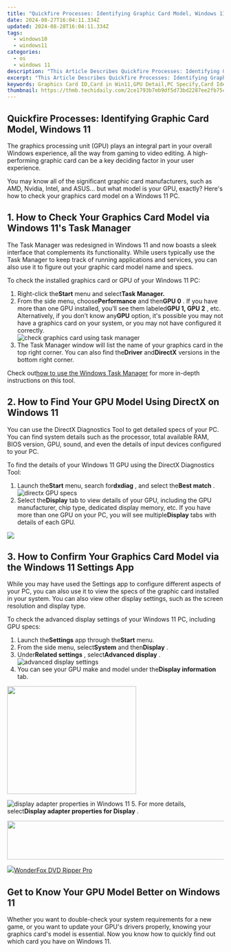 ```yaml
---
title: "Quickfire Processes: Identifying Graphic Card Model, Windows 11"
date: 2024-08-27T16:04:11.334Z
updated: 2024-08-28T16:04:11.334Z
tags:
  - windows10
  - windows11
categories:
  - os
  - windows 11
description: "This Article Describes Quickfire Processes: Identifying Graphic Card Model, Windows 11"
excerpt: "This Article Describes Quickfire Processes: Identifying Graphic Card Model, Windows 11"
keywords: Graphics Card ID,Card in Win11,GPU Detail,PC Specify,Card Identifier,Windows GFX,Quick Graphic Check
thumbnail: https://thmb.techidaily.com/2ce1793b7eb9df5d73bd2287ee2fb75c54bfd7ec38a9d51d9c25c70c5f788347.jpg
---
```


## Quickfire Processes: Identifying Graphic Card Model, Windows 11

 The graphics processing unit (GPU) plays an integral part in your overall Windows experience, all the way from gaming to video editing. A high-performing graphic card can be a key deciding factor in your user experience.

 You may know all of the significant graphic card manufacturers, such as AMD, Nvidia, Intel, and ASUS... but what model is your GPU, exactly? Here's how to check your graphics card model on a Windows 11 PC.

## 1\. How to Check Your Graphics Card Model via Windows 11's Task Manager

 The Task Manager was redesigned in Windows 11 and now boasts a sleek interface that complements its functionality. While users typically use the Task Manager to keep track of running applications and services, you can also use it to figure out your graphic card model name and specs.

To check the installed graphics card or GPU of your Windows 11 PC:

1. Right-click the**Start** menu and select**Task Manager.**
2. From the side menu, choose**Performance** and then**GPU 0** . If you have more than one GPU installed, you’ll see them labeled**GPU 1, GPU 2** , etc. Alternatively, if you don’t know any**GPU** option, it's possible you may not have a graphics card on your system, or you may not have configured it correctly.  
![check graphics card using task manager](https://static1.makeuseofimages.com/wordpress/wp-content/uploads/2023/01/graphics-card-check-1.jpg)
3. The Task Manager window will list the name of your graphics card in the top right corner. You can also find the**Driver** and**DirectX** versions in the bottom right corner.

 Check out[how to use the Windows Task Manager](https://www.makeuseof.com/how-to-use-windows-task-manager/) for more in-depth instructions on this tool.

## 2\. How to Find Your GPU Model Using DirectX on Windows 11

 You can use the DirectX Diagnostics Tool to get detailed specs of your PC. You can find system details such as the processor, total available RAM, BIOS version, GPU, sound, and even the details of input devices configured to your PC.

 To find the details of your Windows 11 GPU using the DirectX Diagnostics Tool:

1. Launch the**Start** menu, search for**dxdiag** , and select the**Best match** .  
![directx GPU specs](https://static1.makeuseofimages.com/wordpress/wp-content/uploads/2023/01/directx-specs.jpeg)
2. Select the**Display** tab to view details of your GPU, including the GPU manufacturer, chip type, dedicated display memory, etc. If you have more than one GPU on your PC, you will see multiple**Display** tabs with details of each GPU.

<!-- affiliate ads begin -->
<a href="https://shop.mondly.com/affiliate.php?ACCOUNT=ATISTUDI&AFFILIATE=108875&PATH=https%3A%2F%2Fwww.mondly.com%3FAFFILIATE%3D108875%26RESOURCE%3D%2BGeneral%2B970x90%2B"><img src="https://secure.avangate.com/images/merchant/69c418c33ec2e1a4267fa9bb77fa1428/general-970x90.gif" border="0"></a>
<!-- affiliate ads end -->
## 3\. How to Confirm Your Graphics Card Model via the Windows 11 Settings App

 While you may have used the Settings app to configure different aspects of your PC, you can also use it to view the specs of the graphic card installed in your system. You can also view other display settings, such as the screen resolution and display type.

 To check the advanced display settings of your Windows 11 PC, including GPU specs:

1. Launch the**Settings** app through the**Start** menu.
2. From the side menu, select**System** and then**Display** .
3. Under**Related settings** , select**Advanced display** .  
![advanced display settings](https://static1.makeuseofimages.com/wordpress/wp-content/uploads/2023/01/advanced-display-settings.jpg)
4. You can see your GPU make and model under the**Display information** tab.  
<!-- affiliate ads begin -->
<a href="https://printrendy.pxf.io/c/5597632/1453720/17020" target="_top" id="1453720"><img src="//a.impactradius-go.com/display-ad/17020-1453720" border="0" alt="" width="300" height="250"/></a><img height="0" width="0" src="https://imp.pxf.io/i/5597632/1453720/17020" style="position:absolute;visibility:hidden;" border="0" />
<!-- affiliate ads end -->
![display adapter properties in Windows 11](https://static1.makeuseofimages.com/wordpress/wp-content/uploads/2023/01/display-adapter-properties-win11.jpg)
5. For more details, select**Display adapter properties for Display** .
<!-- affiliate ads begin -->
<a href="https://aligracehair.sjv.io/c/5597632/2087267/19272" target="_top" id="2087267"><img src="//a.impactradius-go.com/display-ad/19272-2087267" border="0" alt="" width="728" height="90"/></a><img height="0" width="0" src="https://imp.pxf.io/i/5597632/2087267/19272" style="position:absolute;visibility:hidden;" border="0" />
<!-- affiliate ads end -->

<!-- affiliate ads begin -->
<a href="https://secure.2checkout.com/order/checkout.php?PRODS=3922934&QTY=1&AFFILIATE=108875&CART=1"><img src="https://secure.avangate.com/images/merchant/4b0a0290ad7df100b77e86839989a75e/products/ripperpro.png" border="0">WonderFox DVD Ripper Pro</a>
<!-- affiliate ads end -->
## Get to Know Your GPU Model Better on Windows 11

 Whether you want to double-check your system requirements for a new game, or you want to update your GPU's drivers properly, knowing your graphics card's model is essential. Now you know how to quickly find out which card you have on Windows 11.


<ins class="adsbygoogle"
     style="display:block"
     data-ad-format="autorelaxed"
     data-ad-client="ca-pub-7571918770474297"
     data-ad-slot="1223367746"></ins>



<ins class="adsbygoogle"
     style="display:block"
     data-ad-client="ca-pub-7571918770474297"
     data-ad-slot="8358498916"
     data-ad-format="auto"
     data-full-width-responsive="true"></ins>



